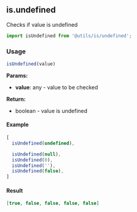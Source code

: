 ## is.undefined

Checks if value is undefined

```javascript
import isUndefined from '@utils/is/undefined';
```

### Usage

```javascript
isUndefined(value)
```

**Params:**

* **value**: any - value to be checked

**Return:**

* boolean - value is undefined

#### Example

```javascript
[
  isUndefined(undefined),

  isUndefined(null),
  isUndefined(0),
  isUndefined(''),
  isUndefined(false),
]
```

#### Result

```json
[true, false, false, false, false]
```